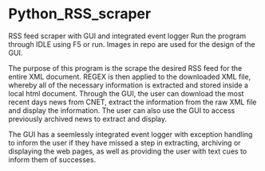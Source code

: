 # Python_RSS_scraper
RSS feed scraper with GUI and integrated event logger
Run the program through IDLE using F5 or run.
Images in repo are used for the design of the GUI.

The purpose of this program is the scrape the desired RSS feed for the entire XML document. REGEX is then applied to the downloaded XML file, whereby all of the necessary information is extracted and stored inside a local html document. Through the GUI, the user can download the most recent days news from CNET, extract the information from the raw XML file and display the information. The user can also use the GUI to access previously archived news to extract and display.

The GUI has a seemlessly integrated event logger with exception handling to inform the user if they have missed a step in extracting, archiving or displaying the web pages, as well as providing the user with text cues to inform them of successes.
